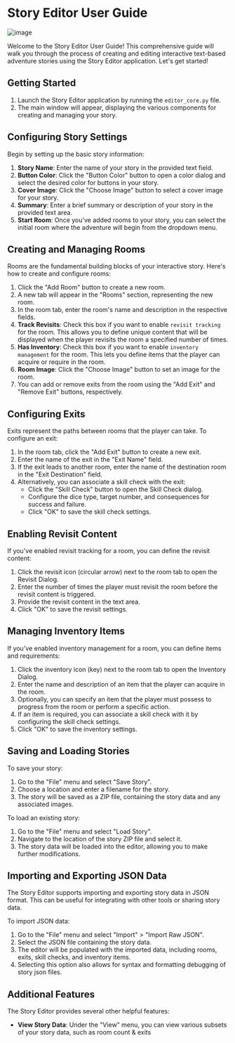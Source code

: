 # Story Editor User Guide

![image](https://github.com/ViciousSquid/Adventure/assets/161540961/6cc3d6ca-a4b3-4bdb-b943-6381d3abe2df)

Welcome to the Story Editor User Guide! This comprehensive guide will walk you through the process of creating and editing interactive text-based adventure stories using the Story Editor application. Let's get started!

## Getting Started

1. Launch the Story Editor application by running the `editor_core.py` file.
2. The main window will appear, displaying the various components for creating and managing your story.

## Configuring Story Settings

Begin by setting up the basic story information:

1. **Story Name**: Enter the name of your story in the provided text field.
2. **Button Color**: Click the "Button Color" button to open a color dialog and select the desired color for buttons in your story.
3. **Cover Image**: Click the "Choose Image" button to select a cover image for your story.
4. **Summary**: Enter a brief summary or description of your story in the provided text area.
5. **Start Room**: Once you've added rooms to your story, you can select the initial room where the adventure will begin from the dropdown menu.

## Creating and Managing Rooms

Rooms are the fundamental building blocks of your interactive story. Here's how to create and configure rooms:

1. Click the "Add Room" button to create a new room.
2. A new tab will appear in the "Rooms" section, representing the new room.
3. In the room tab, enter the room's name and description in the respective fields.
4. **Track Revisits**: Check this box if you want to enable `revisit tracking` for the room. This allows you to define unique content that will be displayed when the player revisits the room a specified number of times.
5. **Has Inventory**: Check this box if you want to enable `inventory management` for the room. This lets you define items that the player can acquire or require in the room.
6. **Room Image**: Click the "Choose Image" button to set an image for the room.
7. You can add or remove exits from the room using the "Add Exit" and "Remove Exit" buttons, respectively.

## Configuring Exits

Exits represent the paths between rooms that the player can take. To configure an exit:

1. In the room tab, click the "Add Exit" button to create a new exit.
2. Enter the name of the exit in the "Exit Name" field.
3. If the exit leads to another room, enter the name of the destination room in the "Exit Destination" field.
4. Alternatively, you can associate a skill check with the exit:
   - Click the "Skill Check" button to open the Skill Check dialog.
   - Configure the dice type, target number, and consequences for success and failure.
   - Click "OK" to save the skill check settings.

## Enabling Revisit Content

If you've enabled revisit tracking for a room, you can define the revisit content:

1. Click the revisit icon (circular arrow) next to the room tab to open the Revisit Dialog.
2. Enter the number of times the player must revisit the room before the revisit content is triggered.
3. Provide the revisit content in the text area.
4. Click "OK" to save the revisit settings.

## Managing Inventory Items

If you've enabled inventory management for a room, you can define items and requirements:

1. Click the inventory icon (key) next to the room tab to open the Inventory Dialog.
2. Enter the name and description of an item that the player can acquire in the room.
3. Optionally, you can specify an item that the player must possess to progress from the room or perform a specific action.
4. If an item is required, you can associate a skill check with it by configuring the skill check settings.
5. Click "OK" to save the inventory settings.

## Saving and Loading Stories

To save your story:

1. Go to the "File" menu and select "Save Story".
2. Choose a location and enter a filename for the story.
3. The story will be saved as a ZIP file, containing the story data and any associated images.

To load an existing story:

1. Go to the "File" menu and select "Load Story".
2. Navigate to the location of the story ZIP file and select it.
3. The story data will be loaded into the editor, allowing you to make further modifications.

## Importing and Exporting JSON Data

The Story Editor supports importing and exporting story data in JSON format. This can be useful for integrating with other tools or sharing story data.

To import JSON data:

1. Go to the "File" menu and select "Import" > "Import Raw JSON".
2. Select the JSON file containing the story data.
3. The editor will be populated with the imported data, including rooms, exits, skill checks, and inventory items.
4. Selecting this option also allows for syntax and formatting debugging of story json files.

## Additional Features

The Story Editor provides several other helpful features:

- **View Story Data**: Under the "View" menu, you can view various subsets of your story data, such as room count & exits
